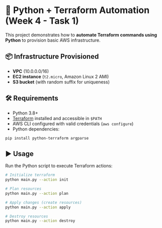 
# 🚀 Python + Terraform Automation (Week 4 - Task 1)

This project demonstrates how to **automate Terraform commands using Python** to provision basic AWS infrastructure.  

## 📦 Infrastructure Provisioned
- **VPC** (10.0.0.0/16)  
- **EC2 instance** (`t2.micro`, Amazon Linux 2 AMI)  
- **S3 bucket** (with random suffix for uniqueness)  

## 🛠️ Requirements
- Python 3.8+  
- [Terraform](https://developer.hashicorp.com/terraform/downloads) installed and accessible in `$PATH`  
- AWS CLI configured with valid credentials (`aws configure`)  
- Python dependencies:  

```bash
pip install python-terraform argparse
````

## ▶️ Usage

Run the Python script to execute Terraform actions:

```bash
# Initialize terraform
python main.py --action init

# Plan resources
python main.py --action plan

# Apply changes (create resources)
python main.py --action apply

# Destroy resources
python main.py --action destroy
```



